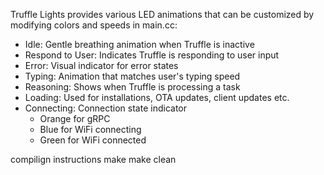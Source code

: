 Truffle Lights provides various LED animations that can be customized by modifying colors and speeds in main.cc:

- Idle: Gentle breathing animation when Truffle is inactive
- Respond to User: Indicates Truffle is responding to user input
- Error: Visual indicator for error states
- Typing: Animation that matches user's typing speed
- Reasoning: Shows when Truffle is processing a task
- Loading: Used for installations, OTA updates, client updates etc.
- Connecting: Connection state indicator
  - Orange for gRPC
  - Blue for WiFi connecting
  - Green for WiFi connected


compilign instructions
make
make clean